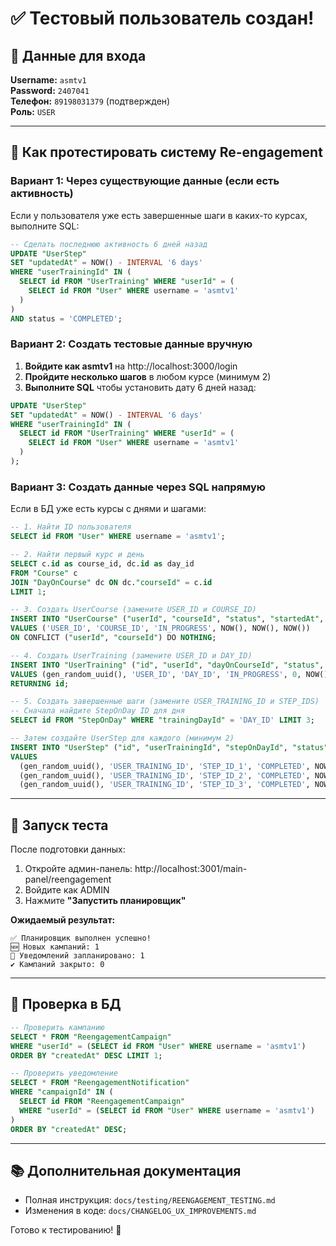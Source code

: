 # ✅ Тестовый пользователь создан!

## 👤 Данные для входа

**Username:** `asmtv1`  
**Password:** `2407041`  
**Телефон:** `89198031379` (подтвержден)  
**Роль:** `USER`

---

## 🧪 Как протестировать систему Re-engagement

### Вариант 1: Через существующие данные (если есть активность)

Если у пользователя уже есть завершенные шаги в каких-то курсах, выполните SQL:

```sql
-- Сделать последнюю активность 6 дней назад
UPDATE "UserStep" 
SET "updatedAt" = NOW() - INTERVAL '6 days'
WHERE "userTrainingId" IN (
  SELECT id FROM "UserTraining" WHERE "userId" = (
    SELECT id FROM "User" WHERE username = 'asmtv1'
  )
)
AND status = 'COMPLETED';
```

### Вариант 2: Создать тестовые данные вручную

1. **Войдите как asmtv1** на http://localhost:3000/login
2. **Пройдите несколько шагов** в любом курсе (минимум 2)
3. **Выполните SQL** чтобы установить дату 6 дней назад:

```sql
UPDATE "UserStep" 
SET "updatedAt" = NOW() - INTERVAL '6 days'
WHERE "userTrainingId" IN (
  SELECT id FROM "UserTraining" WHERE "userId" = (
    SELECT id FROM "User" WHERE username = 'asmtv1'
  )
);
```

### Вариант 3: Создать данные через SQL напрямую

Если в БД уже есть курсы с днями и шагами:

```sql
-- 1. Найти ID пользователя
SELECT id FROM "User" WHERE username = 'asmtv1';

-- 2. Найти первый курс и день
SELECT c.id as course_id, dc.id as day_id 
FROM "Course" c
JOIN "DayOnCourse" dc ON dc."courseId" = c.id
LIMIT 1;

-- 3. Создать UserCourse (замените USER_ID и COURSE_ID)
INSERT INTO "UserCourse" ("userId", "courseId", "status", "startedAt", "createdAt", "updatedAt")
VALUES ('USER_ID', 'COURSE_ID', 'IN_PROGRESS', NOW(), NOW(), NOW())
ON CONFLICT ("userId", "courseId") DO NOTHING;

-- 4. Создать UserTraining (замените USER_ID и DAY_ID)
INSERT INTO "UserTraining" ("id", "userId", "dayOnCourseId", "status", "currentStepIndex", "createdAt", "updatedAt")
VALUES (gen_random_uuid(), 'USER_ID', 'DAY_ID', 'IN_PROGRESS', 0, NOW(), NOW())
RETURNING id;

-- 5. Создать завершенные шаги (замените USER_TRAINING_ID и STEP_IDS)
-- Сначала найдите StepOnDay ID для дня
SELECT id FROM "StepOnDay" WHERE "trainingDayId" = 'DAY_ID' LIMIT 3;

-- Затем создайте UserStep для каждого (минимум 2)
INSERT INTO "UserStep" ("id", "userTrainingId", "stepOnDayId", "status", "createdAt", "updatedAt")
VALUES 
  (gen_random_uuid(), 'USER_TRAINING_ID', 'STEP_ID_1', 'COMPLETED', NOW() - INTERVAL '6 days', NOW() - INTERVAL '6 days'),
  (gen_random_uuid(), 'USER_TRAINING_ID', 'STEP_ID_2', 'COMPLETED', NOW() - INTERVAL '6 days', NOW() - INTERVAL '6 days'),
  (gen_random_uuid(), 'USER_TRAINING_ID', 'STEP_ID_3', 'COMPLETED', NOW() - INTERVAL '6 days', NOW() - INTERVAL '6 days');
```

---

## 🚀 Запуск теста

После подготовки данных:

1. Откройте админ-панель: http://localhost:3001/main-panel/reengagement
2. Войдите как ADMIN
3. Нажмите **"Запустить планировщик"**

**Ожидаемый результат:**
```
✅ Планировщик выполнен успешно!
🆕 Новых кампаний: 1
📨 Уведомлений запланировано: 1
✔️ Кампаний закрыто: 0
```

---

## 📝 Проверка в БД

```sql
-- Проверить кампанию
SELECT * FROM "ReengagementCampaign" 
WHERE "userId" = (SELECT id FROM "User" WHERE username = 'asmtv1')
ORDER BY "createdAt" DESC LIMIT 1;

-- Проверить уведомление
SELECT * FROM "ReengagementNotification" 
WHERE "campaignId" IN (
  SELECT id FROM "ReengagementCampaign" 
  WHERE "userId" = (SELECT id FROM "User" WHERE username = 'asmtv1')
)
ORDER BY "createdAt" DESC;
```

---

## 📚 Дополнительная документация

- Полная инструкция: `docs/testing/REENGAGEMENT_TESTING.md`
- Изменения в коде: `docs/CHANGELOG_UX_IMPROVEMENTS.md`

Готово к тестированию! 🚀

